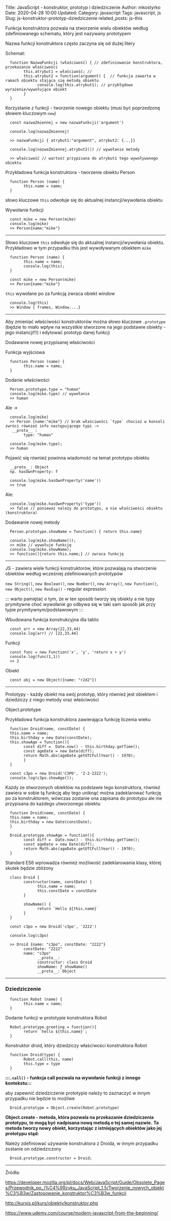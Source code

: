 Title: JavaScript - konstruktor, prototyp i dziedziczenie
Author: mkostyrko
Date: 2020-04-28 10:00
Updated:
Category: javascript
Tags: javascript, js
Slug: js-konstruktor-prototyp-dziedziczenie
related_posts: js-this

Funkcja konstruktora pozwala na stworzenie wielu obiektów według zdefiniowanego schematu, który jest nazywany prototypem

Nazwa funkcji konstruktora często zaczyna się od dużej litery

Schemat:

      function NazwaFunkcji (właściwość) { // zdefiniowanie konstruktora, przekazanie właściwości
            this.atrybut1 = właściwość; //
            this.atrybut2 = function(argument) {  // funkcja zawarta w ramach obiektu stająca się metodą obiektu
                  console.log(this.atrybut1); // przykłądowe wyrażenie/wywołujące obiekt
            }
      }

Korzystanie z funkcji - tworzenie nowego obiektu (musi być poprzedzonę słowem kluczowym `new`)

      const nazwaZmiennej = new nazwaFunkcji('argument')

      console.log(nazwaZmiennej)

      >> nazwaFunkcji { atrybut1:"argument", atrybut2: {...}}

      console.log(nazwaZmiennej.atrybut2()) // wywołanie metody

      >> właściwość // wartość przypisana do atrybut1 tego wywoływanego obiektu


Przykładowa funkcja konstruktora - tworzenie obiektu Person

      function Person (name) {
            this.name = name;
      }

słowo kluczowe `this` odwołuje się do aktualnej instancji/wywołania obiektu

Wywołanie funkcji

      const mike = new Person(mike)
      console.log(mike)
      >> Person{name:"mike"}

---

Słowo kluczowe `this` odwołuje się do aktualnej instancji/wywołania obiektu. Przykładowo w tym przypadku this jest wywoływanym obiektem `mike`

      function Person (name) {
            this.name = name;
            console.log(this);
      }

      const mike = new Person(mike)
      >> Person{name:"mike"}

`this` wywołane po za funkcją zwraca obiekt window

      console.log(this)
      >> Window { frames, Window....}

---

Aby zmieniać właściwości konstruktorów można  słowo kluczowe `.prototype ` (będzie to miało wpływ na wszystkie stworzone na jego podstawie obiekty - jego instancji!!!) i edytować prototyp danej funkcji

Dodawanie nowej przypisanej właściwości

Funkcja wyjściowa

      function Person (name) {
            this.name = name;
      }

Dodanie właściwości

      Person.prototype.type = "human"
      console.log(mike.type) // wywołanie
      >> human

Ale -> 

      console.log(mike)
      >> Person {name:"mike"} // brak właściwości `type` chociaż w konsoli zwróci również info następującego typi ->
       __proto__ :
            type: "human"

      console.log(mike.type);
      >> human

Pojawić się również powinna wiadomość na temat prototypu obiektu

      __proto__: Object
      np. hasOwnProperty: f

      console.log(mike.hasOwnProperty('name'))
      >> true

Ale:

      console.log(mike.hasOwnProperty('type'))
      >> false // ponieważ należy do prototypu, a nie właściwości obiektu (konstruktora)



Dodawanie nowej metody

      Person.prototype.showName = function() { return this.name}

      console.log(mike.showName());
      >> mike // wywołuje funkcję
      console.log(mike.showName);
      >> function(){return this.name;} // zwraca funkcję


---

JS - zawiera wiele funkcji konstruktorów, które pozwalają na stworzenie obiektów według wcześniej zdefiniowanych prototypów

`new String()`, `new Boolean()`, `new Number()`, `new Array()`, `new Function()`, `new Object()`, `new RexExp()` - regular expression

::: warto pamiętać o tym, że w ten sposób tworzy się obiekty a nie typy prymitywne choć wywołanie go odbywa się w taki sam sposób jak przy typie prymitywnym/podstawowym :::

Wbudowana funkcja konstrukcyjna dla tablic

      const arr = new Array(22,33,44)
      console.log(arr) // [22,33,44]

Funkcji

      const func = new Function('x', 'y', 'return x + y')
      console.log(func(1,1))
      >> 2

Obiekt

      const obj = new Object({name: "r2d2"})

---

Prototypy - każdy obiekt ma swój prototyp, który również jest obiektem i dziedziczy z niego metody oraz właściwości

Object.prototype

Przykładowa funkcja konstruktora zawierająca funkcję liczenia wieku

      function Droid(name, constDate) {
      this.name = name;
      this.birthday = new Date(constDate);
      this.showAge = function(){
            const diff =  Date.now() - this.birthday.getTime();
            const ageDate = new Date(diff);
            return Math.abs(ageDate.getUTCFullYear() - 1970);
            }
      }

      const c3po = new Droid('C3PO', '2-2-2222');
      console.log(c3po.showAge());

Każdy ze stworzonych obiektów na podstawie tego konstruktora, również zawiera w sobie tą funkcję
aby tego uniknąć można zadeklarować funkcję po za konstruktorem, wówczas zostanie ona zapisana do prototypu ale nie przypisana do każdego utworzonego obiektu

      function Droid(name, constDate) {
      this.name = name;
      this.birthday = new Date(constDate);
      }

      Droid.prototype.showAge = function(){
            const diff =  Date.now() - this.birthday.getTime();
            const ageDate = new Date(diff);
            return Math.abs(ageDate.getUTCFullYear() - 1970);
      }

Standard ES6 wprowadza również możliwość zadeklarowania klasy, której skutek będzie zbliżony

      class Droid {
            constructor(name, constDate) {
                  this.name = name;
                  this.constDate = constDate
            }

            showName() {
                  return `Hello ${this.name}`
            }
      }

      const c3po = new Droid('c3po', '2222')

      console.log(c3po)

      >> Droid {name: "c3po", constDate: "2222"}
            constDate: "2222"
            name: "c3po"
                  __proto__:
                  constructor: class Droid
                  showName: ƒ showName()
                  __proto__: Object

---

### Dziedziczenie



      function Robot (name) {
            this.name = name;
      }

Dodanie funkcji w prototypie konstruktora Robot

      Robot.prototype.greeting = function(){
            return `hello ${this.name}`;
      }

Konstruktor droid, który dziedziczy właściwości konstruktora Robot

      function Droid(type) {
            Robot.call(this, name)
            this.type = type
      }

**:::`.call()` - funkcja call pozwala na wywołanie funkcji z innego kontekstu:::**

aby zapewnić dziedziczenie prototypie należy to zaznaczyć w innym przypadku nie będzie to możliwe

      Droid.prototype = Object.create(Robot.prototype)

**Object.create - metoda, która pozwala na przekazanie dziedziczenia prototypu, te mogą być nadpisana nową metodą o tej samej nazwie.**
**Ta metoda tworzy nowy obiekt, korzystając z istniejących obiektów jako jej prototypu stąd:**

Należy zdefiniować używanie konstruktora z Droida, w innym przypadku zostanie on odziedziczony

      Droid.prototype.constructor = Droid;

---

Źródła:

https://developer.mozilla.org/pl/docs/Web/JavaScript/Guide/Obsolete_Pages/Przewodnik_po_j%C4%99zyku_JavaScript_1.5/Tworzenie_nowych_obiekt%C3%B3w/Zastosowanie_konstruktor%C3%B3w_funkcji

http://kursjs.pl/kurs/obiekty/konstruktor.php

https://www.udemy.com/course/modern-javascript-from-the-beginning/